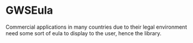 GWSEula
=======

Commercial applications in many countries due to their legal environment need some sort of eula to
display to the user, hence the library.


